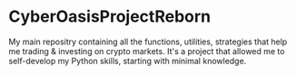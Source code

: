 # CyberOasisProjectReborn
My main repositry containing all the functions, utilities, strategies that help me trading & investing on crypto markets.
It's a project that allowed me to self-develop my Python skills, starting with minimal knowledge.
